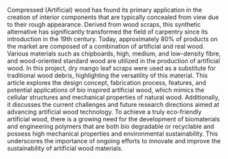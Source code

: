 Compressed (Artificial) wood has found its primary application in the creation of interior components that are typically concealed from view due to their rough appearance. Derived from wood scraps, this synthetic alternative has significantly transformed the field of carpentry since its introduction in the 19th century. Today, approximately 80% of products on the market are composed of a combination of artificial and real wood. Various materials such as chipboards, high, medium, and low-density fibre, and wood-oriented standard wood are utilized in the production of artificial wood. In this project, dry mango leaf scraps were used as a substitute for traditional wood debris, highlighting the versatility of this material. This article explores the design concept, fabrication process, features, and potential applications of bio inspired artificial wood, which mimics the cellular structures and mechanical properties of natural wood. Additionally, it discusses the current challenges and future research directions aimed at advancing artificial wood technology. To achieve a truly eco-friendly artificial wood, there is a growing need for the development of biomaterials and engineering polymers that are both bio degradable or recyclable and possess high mechanical properties and environmental sustainability. This underscores the importance of ongoing efforts to innovate and improve the sustainability of artificial wood materials.
